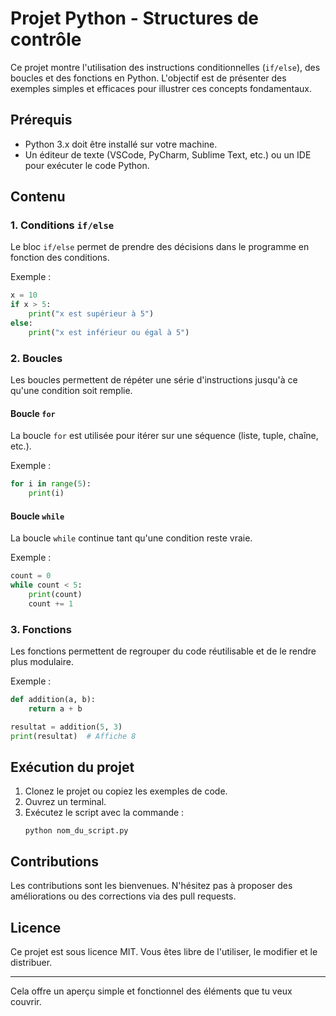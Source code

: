 # Projet Python - Structures de contrôle

Ce projet montre l'utilisation des instructions conditionnelles (`if/else`), des boucles et des fonctions en Python. L'objectif est de présenter des exemples simples et efficaces pour illustrer ces concepts fondamentaux.

## Prérequis

- Python 3.x doit être installé sur votre machine.
- Un éditeur de texte (VSCode, PyCharm, Sublime Text, etc.) ou un IDE pour exécuter le code Python.

## Contenu

### 1. Conditions `if/else`

Le bloc `if/else` permet de prendre des décisions dans le programme en fonction des conditions.

Exemple :
```python
x = 10
if x > 5:
    print("x est supérieur à 5")
else:
    print("x est inférieur ou égal à 5")
```

### 2. Boucles

Les boucles permettent de répéter une série d'instructions jusqu'à ce qu'une condition soit remplie.

#### Boucle `for`

La boucle `for` est utilisée pour itérer sur une séquence (liste, tuple, chaîne, etc.).

Exemple :
```python
for i in range(5):
    print(i)
```

#### Boucle `while`

La boucle `while` continue tant qu'une condition reste vraie.

Exemple :
```python
count = 0
while count < 5:
    print(count)
    count += 1
```

### 3. Fonctions

Les fonctions permettent de regrouper du code réutilisable et de le rendre plus modulaire.

Exemple :
```python
def addition(a, b):
    return a + b

resultat = addition(5, 3)
print(resultat)  # Affiche 8
```

## Exécution du projet

1. Clonez le projet ou copiez les exemples de code.
2. Ouvrez un terminal.
3. Exécutez le script avec la commande :
   ```
   python nom_du_script.py
   ```

## Contributions

Les contributions sont les bienvenues. N'hésitez pas à proposer des améliorations ou des corrections via des pull requests.

## Licence

Ce projet est sous licence MIT. Vous êtes libre de l'utiliser, le modifier et le distribuer.

---

Cela offre un aperçu simple et fonctionnel des éléments que tu veux couvrir.
